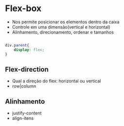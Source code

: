 # Flex-box

* Nos permite posicionar os elementos dentro da caixa
* Controle em uma dimensão(vertical e horizontal)
* Alinhamento, direcionamento, ordenar e tamanhos

```css 

div.parent{
    display: flex;
}

```

## Flex-direction

* Qual a direção do flex: horizontal ou vertical 
* row|column

## Alinhamento

* justify-content
* align-itens